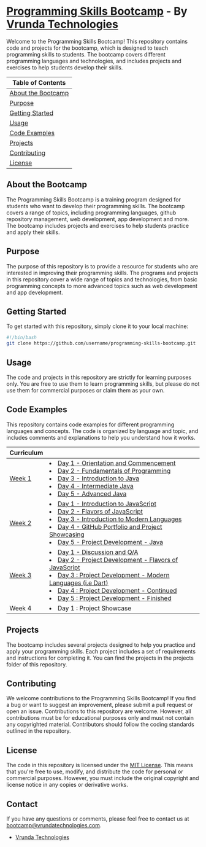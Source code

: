 # [Programming Skills Bootcamp](https://github.com/priteshhirpara17/programming-skills-bootcamp) - By [Vrunda Technologies](http://www.vrundatechnologies.com)

Welcome to the Programming Skills Bootcamp! This repository contains code and projects for the bootcamp, which is designed to teach programming skills to students. The bootcamp covers different programming languages and technologies, and includes projects and exercises to help students develop their skills.

|Table of Contents|
|-----------------|
|[About the Bootcamp](#about-the-bootcamp)|
|[Purpose](#purpose)|
|[Getting Started](#getting-started)|
|[Usage](#usage)|
|[Code Examples](#code-examples)|
|[Projects](#projects)|
|[Contributing](#contributing)|
|[License](#license)|

## About the Bootcamp

The Programming Skills Bootcamp is a training program designed for students who want to develop their programming skills. The bootcamp covers a range of topics, including programming languages, github repository management, web development, app development and more. The bootcamp includes projects and exercises to help students practice and apply their skills.

## Purpose

The purpose of this repository is to provide a resource for students who are interested in improving their programming skills. The programs and projects in this repository cover a wide range of topics and technologies, from basic programming concepts to more advanced topics such as web development and app development.

## Getting Started

To get started with this repository, simply clone it to your local machine:

```bash
#!/bin/bash
git clone https://github.com/username/programming-skills-bootcamp.git
```

## Usage

The code and projects in this repository are strictly for learning purposes only. You are free to use them to learn programming skills, but please do not use them for commercial purposes or claim them as your own.

## Code Examples

This repository contains code examples for different programming languages and concepts. The code is organized by language and topic, and includes comments and explanations to help you understand how it works.

|Curriculum|        |
|----------|--------|
| [Week 1](/Week1/) |<li>[Day 1 - Orientation and Commencement](README.md)</li><li>[Day 2 - Fundamentals of Programming](/Week1/Day2/)</li><li>[Day 3 - Introduction to Java](/Week1/Day3/)</li><li>[Day 4 - Intermediate Java](/Week1/Day4/)</li><li>[Day 5 - Advanced Java](/Week1/Day5/)</li>|
|[Week 2](/Week2/)|<li>[Day 1 - Introduction to JavaScript](/Week2/Day1/)</li><li>[Day 2 - Flavors of JavaScript](/Week2/Day2/)</li><li>[Day 3 - Introduction to Modern Languages](/Week2/Day3/)</li><li>[Day 4 - GitHub Portfolio and Project Showcasing](/Week2/Day4/)</li><li>[Day 5 - Project Development - Java](/Week2/Day5/)</li>|
|[Week 3](/Week3/)|<li>[Day 1 - Discussion and Q/A](/Week3/)</li><li>[Day 2 - Project Development - Flavors of JavaScript](/Week3/README.md)</li><li>[Day 3 : Project Development - Modern Languages (i.e Dart)](/Week3/Day3/)</li><li>[Day 4 : Project Development - Continued](/Week3/)</li><li>[Day 5 : Project Development - Finished](/Week3/)</li>|
|Week 4|<li>Day 1 : Project Showcase</li>|

## Projects

The bootcamp includes several projects designed to help you practice and apply your programming skills. Each project includes a set of requirements and instructions for completing it. You can find the projects in the projects folder of this repository.

## Contributing

We welcome contributions to the Programming Skills Bootcamp! If you find a bug or want to suggest an improvement, please submit a pull request or open an issue. Contributions to this repository are welcome. However, all contributions must be for educational purposes only and must not contain any copyrighted material. Contributors should follow the coding standards outlined in the repository.

## License

The code in this repository is licensed under the [MIT License](LICENSE.md). This means that you're free to use, modify, and distribute the code for personal or commercial purposes. However, you must include the original copyright and license notice in any copies or derivative works.

## Contact

If you have any questions or comments, please feel free to contact us at bootcamp@vrundatechnologies.com.

- [Vrunda Technologies](https://www.vrundatechnologies.com)
